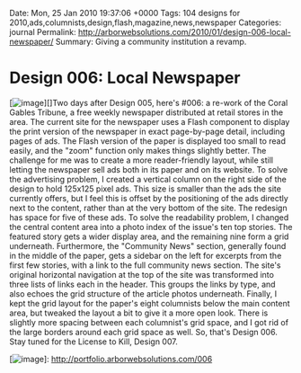 Date: Mon, 25 Jan 2010 19:37:06 +0000
Tags: 104 designs for 2010,ads,columnists,design,flash,magazine,news,newspaper
Categories: journal
Permalink: http://arborwebsolutions.com/2010/01/design-006-local-newspaper/
Summary: Giving a community institution a revamp.

# Design 006: Local Newspaper

[![image][]][]Two days after Design 005, here's \#006: a re-work of the
Coral Gables Tribune, a free weekly newspaper distributed at retail
stores in the area. The current site for the newspaper uses a Flash
component to display the print version of the newspaper in exact
page-by-page detail, including pages of ads. The Flash version of the
paper is displayed too small to read easily, and the "zoom" function
only makes things slightly better. The challenge for me was to create a
more reader-friendly layout, while still letting the newspaper sell ads
both in its paper and on its website. To solve the advertising problem,
I created a vertical column on the right side of the design to hold
125x125 pixel ads. This size is smaller than the ads the site currently
offers, but I feel this is offset by the positioning of the ads directly
next to the content, rather than at the very bottom of the site. The
redesign has space for five of these ads. To solve the readability
problem, I changed the central content area into a photo index of the
issue's ten top stories. The featured story gets a wider display area,
and the remaining nine form a grid underneath. Furthermore, the
"Community News" section, generally found in the middle of the paper,
gets a sidebar on the left for excerpts from the first few stories, with
a link to the full community news section. The site's original
horizontal navigation at the top of the site was transformed into three
lists of links each in the header. This groups the links by type, and
also echoes the grid structure of the article photos underneath.
Finally, I kept the grid layout for the paper's eight columnists below
the main content area, but tweaked the layout a bit to give it a more
open look. There is slightly more spacing between each columnist's grid
space, and I got rid of the large borders around each grid space as
well. So, that's Design 006. Stay tuned for the License to Kill, Design
007.

  [image]: /attachments/Coral-Gables-Tribune-201x300.jpg
    "Coral Gables Tribune"
  [![image][]]: http://portfolio.arborwebsolutions.com/006
